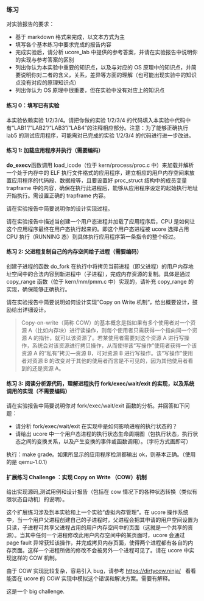 ### 练习

对实验报告的要求：

- 基于 markdown 格式来完成，以文本方式为主
- 填写各个基本练习中要求完成的报告内容
- 完成实验后，请分析 ucore_lab 中提供的参考答案，并请在实验报告中说明你的实现与参考答案的区别
- 列出你认为本实验中重要的知识点，以及与对应的 OS 原理中的知识点，并简要说明你对二者的含义，关系，差异等方面的理解（也可能出现实验中的知识点没有对应的原理知识点）
- 列出你认为 OS 原理中很重要，但在实验中没有对应上的知识点

#### 练习 0：填写已有实验

本实验依赖实验 1/2/3/4。请把你做的实验 1/2/3/4 的代码填入本实验中代码中有“LAB1”/“LAB2”/“LAB3”/“LAB4”的注释相应部分。注意：为了能够正确执行 lab5 的测试应用程序，可能需对已完成的实验 1/2/3/4 的代码进行进一步改进。

#### 练习 1: 加载应用程序并执行（需要编码）

**do_execv**函数调用 load_icode（位于 kern/process/proc.c 中）来加载并解析一个处于内存中的 ELF 执行文件格式的应用程序，建立相应的用户内存空间来放置应用程序的代码段、数据段等，且要设置好 proc_struct 结构中的成员变量 trapframe 中的内容，确保在执行此进程后，能够从应用程序设定的起始执行地址开始执行。需设置正确的 trapframe 内容。

请在实验报告中简要说明你的设计实现过程。

请在实验报告中描述当创建一个用户态进程并加载了应用程序后，CPU 是如何让这个应用程序最终在用户态执行起来的。即这个用户态进程被 ucore 选择占用 CPU 执行（RUNNING 态）到具体执行应用程序第一条指令的整个经过。

#### 练习 2: 父进程复制自己的内存空间给子进程（需要编码）

创建子进程的函数 do_fork 在执行中将拷贝当前进程（即父进程）的用户内存地址空间中的合法内容到新进程中（子进程），完成内存资源的复制。具体是通过 copy_range 函数（位于 kern/mm/pmm.c 中）实现的，请补充 copy_range 的实现，确保能够正确执行。

请在实验报告中简要说明如何设计实现”Copy on Write 机制“，给出概要设计，鼓励给出详细设计。

> Copy-on-write（简称 COW）的基本概念是指如果有多个使用者对一个资源 A（比如内存块）进行读操作，则每个使用者只需获得一个指向同一个资源 A 的指针，就可以该资源了。若某使用者需要对这个资源 A 进行写操作，系统会对该资源进行拷贝操作，从而使得该“写操作”使用者获得一个该资源 A 的“私有”拷贝—资源 B，可对资源 B 进行写操作。该“写操作”使用者对资源 B 的改变对于其他的使用者而言是不可见的，因为其他使用者看到的还是资源 A。

#### 练习 3: 阅读分析源代码，理解进程执行 fork/exec/wait/exit 的实现，以及系统调用的实现（不需要编码）

请在实验报告中简要说明你对 fork/exec/wait/exit 函数的分析。并回答如下问题：

- 请分析 fork/exec/wait/exit 在实现中是如何影响进程的执行状态的？
- 请给出 ucore 中一个用户态进程的执行状态生命周期图（包执行状态，执行状态之间的变换关系，以及产生变换的事件或函数调用）。（字符方式画即可）

执行：make grade。如果所显示的应用程序检测都输出 ok，则基本正确。（使用的是 qemu-1.0.1）

#### 扩展练习 Challenge ：实现 Copy on Write （COW）机制

给出实现源码,测试用例和设计报告（包括在 cow 情况下的各种状态转换（类似有限状态自动机）的说明）。

这个扩展练习涉及到本实验和上一个实验“虚拟内存管理”。在 ucore 操作系统中，当一个用户父进程创建自己的子进程时，父进程会把其申请的用户空间设置为只读，子进程可共享父进程占用的用户内存空间中的页面（这就是一个共享的资源）。当其中任何一个进程修改此用户内存空间中的某页面时，ucore 会通过 page fault 异常获知该操作，并完成拷贝内存页面，使得两个进程都有各自的内存页面。这样一个进程所做的修改不会被另外一个进程可见了。请在 ucore 中实现这样的 COW 机制。

由于 COW 实现比较复杂，容易引入 bug，请参考 https://dirtycow.ninja/   看看能否在 ucore 的 COW 实现中模拟这个错误和解决方案。需要有解释。

这是一个 big challenge.
